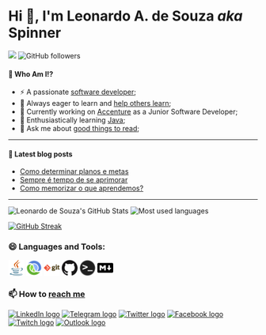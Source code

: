 # Hi 👋, I'm **Leonardo A. de Souza** _aka_ Spinner

![](https://komarev.com/ghpvc/?username=SpinnerZ&style=plastic&label=Profile+views+since+feb/21)
![GitHub followers](https://img.shields.io/github/followers/SpinnerZ?label=Followers&style=plastic)

#### 🤔 Who Am I!?

- ⚡️ A passionate [software developer](https://www.linkedin.com/in/lsouza42/);
- 🚀 Always eager to learn and [help others learn](https://spinnerzl.wordpress.com/);
- 🔭 Currently working on [Accenture](https://www.accenture.com/br-pt) as a Junior Software Developer;
- 🌱 Enthusiastically learning [Java](https://www.udemy.com/course/java-curso-completo/);
- 💬 Ask me about [good things to read](https://getpocket.com/@724d1p42T3585g372aA59f1A7bg0Tc020GdT91b8e8La64h78b223iDba79QJ180);

---

#### 📕 Latest blog posts

<!-- BLOG-POST-LIST:START -->
- [Como determinar planos e metas](https://spinnerzl.wordpress.com/2020/10/11/como-determinar-planos-e-metas/)
- [Sempre é tempo de se aprimorar](https://spinnerzl.wordpress.com/2020/06/19/sempre-e-tempo-de-se-aprimorar/)
- [Como memorizar o que aprendemos?](https://spinnerzl.wordpress.com/2020/06/15/como-memorizar-o-que-aprendemos/)
<!-- BLOG-POST-LIST:END -->

---

<p float="left">
  <img src="https://github-readme-stats.vercel.app/api?username=SpinnerZ&count_private=true&show_icons=true&theme=vue" alt="Leonardo de Souza's GitHub Stats"/>
  <img src="https://github-readme-stats.vercel.app/api/top-langs/?username=SpinnerZ&layout=compact" alt="Most used languages"/>
</p>

[![GitHub Streak](https://github-readme-streak-stats.herokuapp.com/?user=SpinnerZ)](https://github.com/DenverCoder1/github-readme-streak-stats)

### 😄 Languages and Tools:

<img height="32" width="32" src="https://raw.githubusercontent.com/github/explore/80688e429a7d4ef2fca1e82350fe8e3517d3494d/topics/java/java.png" alt="Java"/> <img height="32" width="32" src="https://raw.githubusercontent.com/github/explore/80688e429a7d4ef2fca1e82350fe8e3517d3494d/topics/clojure/clojure.png" alt="Clojure"/> <img height="32" width="32" src="https://raw.githubusercontent.com/github/explore/80688e429a7d4ef2fca1e82350fe8e3517d3494d/topics/git/git.png" alt="Git"/> <img height="32" width="32" src="https://raw.githubusercontent.com/github/explore/78df643247d429f6cc873026c0622819ad797942/topics/github/github.png" alt="GitHub"/> <img height="32" width="32" src="https://raw.githubusercontent.com/github/explore/80688e429a7d4ef2fca1e82350fe8e3517d3494d/topics/terminal/terminal.png" alt="Terminal"/> <img height="32" width="32" src="https://raw.githubusercontent.com/github/explore/80688e429a7d4ef2fca1e82350fe8e3517d3494d/topics/markdown/markdown.png" alt="Markdown"/>

### 📫 How to [reach me](https://lsouza.sleek.page)

<a href="https://www.linkedin.com/in/lsouza42/"><img height="32" width="32" src="https://cdn.jsdelivr.net/npm/simple-icons@v3/icons/linkedin.svg" alt="LinkedIn logo"/></a>
<a href="http://t.me/SpinnerZ"><img height="32" width="32" src="https://cdn.jsdelivr.net/npm/simple-icons@v3/icons/telegram.svg" alt="Telegram logo"/></a>
<a href="https://twitter.com/spinnerzl"><img height="32" width="32" src="https://cdn.jsdelivr.net/npm/simple-icons@v3/icons/twitter.svg" alt="Twitter logo"/></a>
<a href="https://www.facebook.com/leonardo.almeida.9231"><img height="32" width="32" src="https://cdn.jsdelivr.net/npm/simple-icons@v3/icons/facebook.svg" alt="Facebook logo"/></a>
<a href="https://www.twitch.tv/spinnerzl"><img height="32" width="32" src="https://cdn.jsdelivr.net/npm/simple-icons@v3/icons/twitch.svg" alt="Twitch logo"/></a>
<a href="mailto:leonardo.a.a.souza@outlook.com"><img height="32" width="32" src="https://simpleicons.org/icons/microsoftoutlook.svg" alt="Outlook logo" /></a>
